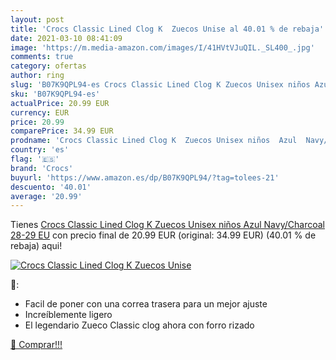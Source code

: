 ```yaml
---
layout: post
title: 'Crocs Classic Lined Clog K  Zuecos Unise al 40.01 % de rebaja'
date: 2021-03-10 08:41:09
image: 'https://m.media-amazon.com/images/I/41HVtVJuQIL._SL400_.jpg'
comments: true
category: ofertas
author: ring
slug: 'B07K9QPL94-es Crocs Classic Lined Clog K Zuecos Unisex niños Azul...'
sku: 'B07K9QPL94-es'
actualPrice: 20.99 EUR
currency: EUR
price: 20.99
comparePrice: 34.99 EUR
prodname: 'Crocs Classic Lined Clog K  Zuecos Unisex niños  Azul  Navy/Charcoal   28-29 EU'
country: 'es'
flag: '🇪🇸'
brand: 'Crocs'
buyurl: 'https://www.amazon.es/dp/B07K9QPL94/?tag=tolees-21'
descuento: '40.01'
average: '20.99'
---
```


Tienes [Crocs Classic Lined Clog K  Zuecos Unisex niños  Azul  Navy/Charcoal   28-29 EU](https://www.amazon.es/dp/B07K9QPL94/?tag=tolees-21) con precio final de  20.99 EUR (original: 34.99 EUR) (40.01 %  de rebaja) aqui!

[![Crocs Classic Lined Clog K  Zuecos Unise](https://m.media-amazon.com/images/I/41HVtVJuQIL._SL400_.jpg)](https://www.amazon.es/dp/B07K9QPL94/?tag=tolees-21)

🔎:

- Facil de poner con una correa trasera para un mejor ajuste
- Increíblemente ligero
- El legendario Zueco Classic clog ahora con forro rizado

[🛒 Comprar!!!](https://www.amazon.es/dp/B07K9QPL94/?tag=tolees-21)
